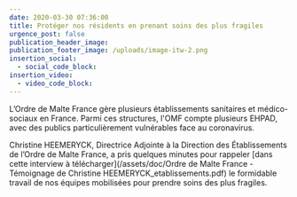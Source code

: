 ```yaml
---
date: 2020-03-30 07:36:00
title: Protéger nos résidents en prenant soins des plus fragiles
urgence_post: false
publication_header_image:
publication_footer_image: /uploads/image-itw-2.png
insertion_social:
  - social_code_block:
insertion_video:
  - video_code_block:
---
```


L’Ordre de Malte France g&egrave;re plusieurs &eacute;tablissements sanitaires et m&eacute;dico-sociaux en France. Parmi ces structures, l'OMF compte plusieurs EHPAD, avec des publics particuli&egrave;rement vuln&eacute;rables face au coronavirus.

Christine HEEMERYCK, Directrice Adjointe &agrave; la Direction des &Eacute;tablissements de l’Ordre de Malte France, a pris quelques minutes pour rappeler [dans cette interview &agrave; t&eacute;l&eacute;charger](/assets/doc/Ordre de Malte France - Témoignage de Christine HEEMERYCK_etablissements.pdf) le formidable travail de nos &eacute;quipes mobilis&eacute;es pour prendre soins des plus fragiles.&nbsp;